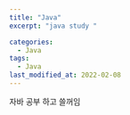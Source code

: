 ```yaml
---
title: "Java"
excerpt: "java study "

categories:
  - Java
tags:
  - Java
last_modified_at: 2022-02-08
---
```


자바 공부 하고 쓸꺼임
